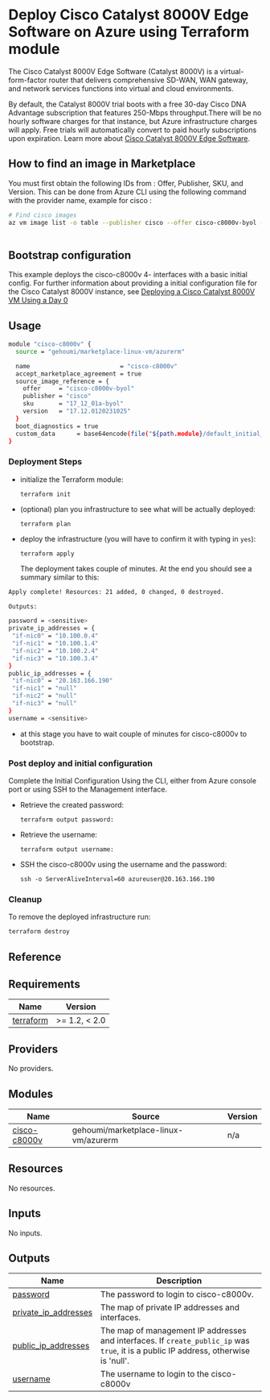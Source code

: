 # Deploy Cisco Catalyst 8000V Edge Software on Azure using Terraform module

The Cisco Catalyst 8000V Edge Software (Catalyst 8000V) is a virtual-form-factor router that delivers comprehensive SD-WAN, WAN gateway, and network services functions into virtual and cloud environments. 

By default, the Catalyst 8000V trial boots with a free 30-day Cisco DNA Advantage subscription that features 250-Mbps throughput.There will be no hourly software charges for that instance, but Azure infrastructure charges will apply. Free trials will automatically convert to paid hourly subscriptions upon expiration.
Learn more about [Cisco Catalyst 8000V Edge Software](https://www.cisco.com/c/en/us/products/routers/catalyst-8000v-edge-software/index.html).



##  How to find an image in Marketplace

You must first obtain the following IDs from : Offer, Publisher, SKU, and Version. 
This can be done from Azure CLI using the following command with the provider name, example for cisco :

```bash
# Find cisco images
az vm image list -o table --publisher cisco --offer cisco-c8000v-byol --all
  
```


## Bootstrap configuration 
This example deploys the cisco-c8000v 4- interfaces with a basic initial config. 
For further information about providing a initial configuration file for the Cisco Catalyst 8000V instance, see [Deploying a Cisco Catalyst 8000V VM Using a Day 0](https://www.cisco.com/c/en/us/td/docs/routers/C8000V/Configuration/c8000v-installation-configuration-guide/day0-bootstrap-configuration.html#Cisco_Concept.dita_9a071ada-30b7-4014-bbb0-6630e78810a4)

## Usage

```bash
module "cisco-c8000v" {
  source = "gehoumi/marketplace-linux-vm/azurerm"

  name                         = "cisco-c8000v"
  accept_marketplace_agreement = true
  source_image_reference = {
    offer     = "cisco-c8000v-byol"
    publisher = "cisco"
    sku       = "17_12_01a-byol"
    version   = "17.12.0120231025"
  }
  boot_diagnostics = true
  custom_data      = base64encode(file("${path.module}/default_initial_config.tpl"))
}
```

### Deployment Steps

* initialize the Terraform module:

      terraform init

* (optional) plan you infrastructure to see what will be actually deployed:

      terraform plan

* deploy the infrastructure (you will have to confirm it with typing in `yes`):

      terraform apply

  The deployment takes couple of minutes. At the end you should see a summary similar to this:

 ```bash
 Apply complete! Resources: 21 added, 0 changed, 0 destroyed.

Outputs:

password = <sensitive>
private_ip_addresses = {
  "if-nic0" = "10.100.0.4"
  "if-nic1" = "10.100.1.4"
  "if-nic2" = "10.100.2.4"
  "if-nic3" = "10.100.3.4"
}
public_ip_addresses = {
  "if-nic0" = "20.163.166.190"
  "if-nic1" = "null"
  "if-nic2" = "null"
  "if-nic3" = "null"
}
username = <sensitive>

 ```

* at this stage you have to wait couple of minutes for cisco-c8000v to bootstrap.

### Post deploy and initial configuration

Complete the Initial Configuration Using the CLI, either from Azure console port or using SSH to the Management interface. 

* Retrieve the created password:

      terraform output password:
    
* Retrieve the username:

      terraform output username:


* SSH the cisco-c8000v using the username and the password:

      ssh -o ServerAliveInterval=60 azureuser@20.163.166.190


### Cleanup

To remove the deployed infrastructure run:

```sh
terraform destroy
```

## Reference
<!-- BEGIN_TF_DOCS -->
## Requirements

| Name | Version |
|------|---------|
| <a name="requirement_terraform"></a> [terraform](#requirement\_terraform) | >= 1.2, < 2.0 |

## Providers

No providers.

## Modules

| Name | Source | Version |
|------|--------|---------|
| <a name="module_cisco-c8000v"></a> [cisco-c8000v](#module\_cisco-c8000v) | gehoumi/marketplace-linux-vm/azurerm | n/a |

## Resources

No resources.

## Inputs

No inputs.

## Outputs

| Name | Description |
|------|-------------|
| <a name="output_password"></a> [password](#output\_password) | The password to login to cisco-c8000v. |
| <a name="output_private_ip_addresses"></a> [private\_ip\_addresses](#output\_private\_ip\_addresses) | The map of private IP addresses and interfaces. |
| <a name="output_public_ip_addresses"></a> [public\_ip\_addresses](#output\_public\_ip\_addresses) | The map of management IP addresses and interfaces. If `create_public_ip` was `true`, it is a public IP address, otherwise is 'null'. |
| <a name="output_username"></a> [username](#output\_username) | The username to login to the cisco-c8000v |
<!-- END_TF_DOCS -->
